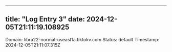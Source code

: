 
---
title: "Log Entry 3"
date: 2024-12-05T21:11:19.108925
---

Domain: libra22-normal-useast1a.tiktokv.com
Status: default
Timestamp: 2024-12-05T21:11:07.315Z
